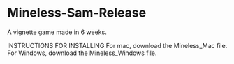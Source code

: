 # Mineless-Sam-Release
 A vignette game made in 6 weeks.

INSTRUCTIONS FOR INSTALLING
For mac, download the Mineless_Mac file.
For Windows, download the Mineless_Windows file.
